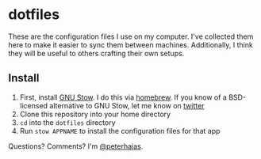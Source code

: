# dotfiles

These are the configuration files I use on my computer. I've collected them
here to make it easier to sync them between machines. Additionally, I think
they will be useful to others crafting their own setups.

## Install

1. First, install [GNU Stow](https://www.gnu.org/software/stow/stow.html).
I do this via [homebrew](http://brew.sh). If you know of a BSD-licensed
alternative to GNU Stow, let me know on
[twitter](http://twitter.com/peterhajas)
2. Clone this repository into your home directory
2. `cd` into the `dotfiles` directory
3. Run `stow APPNAME` to install the configuration files for that app

Questions? Comments? I'm [@peterhajas](http://twitter.com/peterhajas).
